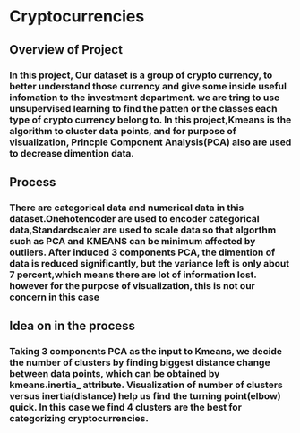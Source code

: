 # Cryptocurrencies
## Overview of Project
### In this project, Our dataset is a group of crypto currency, to better understand those currency and give some inside useful infomation to the investment department. we are tring to use unsupervised learning to find the patten or the classes each type of crypto currency belong to. In this project,Kmeans is the algorithm to cluster data points, and for purpose of visualization, Princple Component Analysis(PCA) also are used to decrease dimention data.

## Process
### There are categorical data and numerical data in this dataset.Onehotencoder are used to encoder categorical data,Standardscaler are used to scale data so that algorthm such as PCA and KMEANS can be minimum affected by outliers. After induced 3 components PCA, the dimention of data is reduced significantly, but the variance left is only about 7 percent,which means there are lot of information lost. however for the purpose of visualization, this is not our concern in this case 

## Idea on in the process
### Taking 3 components PCA as the input to Kmeans, we decide the number of clusters by finding biggest distance change between data points, which can be obtained by kmeans.inertia_ attribute. Visualization of number of clusters versus inertia(distance) help us find the turning point(elbow) quick. In this case we find 4 clusters are the best for categorizing cryptocurrencies.

